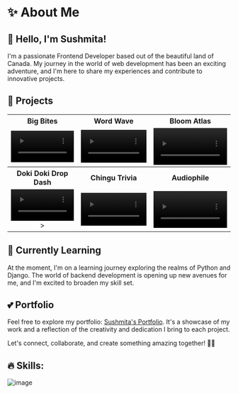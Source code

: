 # ✨ About Me

## 👋 Hello, I'm Sushmita!

I'm a passionate Frontend Developer based out of the beautiful land of Canada. My journey in the world of web development has been an exciting adventure, and I'm here to share my experiences and contribute to innovative projects.


## 👀 Projects




<table style="width:100%" >
 <tr>
    <th>Big Bites</th>
    <th>Word Wave</th>
    <th>Bloom Atlas</th>
  </tr>
    <tr>
        <td valign="middle" align="center"><video src="https://github.com/Sushmita-Ghosh/Sushmita-Ghosh/assets/82622059/fbb01d44-c61c-47b1-ac3a-96fbabf962a5" type="video/mp4" width="100%" height="100%" autoplay=true ></video></td>
        <td valign="middle" align="center"><video src="https://github.com/Sushmita-Ghosh/Sushmita-Ghosh/assets/82622059/fbb01d44-c61c-47b1-ac3a-96fbabf962a5" type="video/mp4" width="100%" height="100%" autoplay=true ></video></td>
        <td valign="middle" align="center"><video src="https://github.com/Sushmita-Ghosh/Sushmita-Ghosh/assets/82622059/fbb01d44-c61c-47b1-ac3a-96fbabf962a5" type="video/mp4" width="100%" height="100%" autoplay=true ></video></td>
    </tr>
      <tr>
    <th>Doki Doki Drop Dash</th>
    <th>Chingu Trivia</th>
    <th>Audiophile</th>
  </tr>
        <tr>
        <td valign="middle" align="center"><video src="https://github.com/Sushmita-Ghosh/Sushmita-Ghosh/assets/82622059/fbb01d44-c61c-47b1-ac3a-96fbabf962a5" type="video/mp4" width="100%" height="100%" autoplay=true ></video>></td>
        <td valign="middle" align="center"><video src="https://github.com/Sushmita-Ghosh/Sushmita-Ghosh/assets/82622059/fbb01d44-c61c-47b1-ac3a-96fbabf962a5" type="video/mp4" width="100%" height="100%" autoplay=true ></video></td>
        <td valign="middle" align="center"><video src="https://github.com/Sushmita-Ghosh/Sushmita-Ghosh/assets/82622059/fbb01d44-c61c-47b1-ac3a-96fbabf962a5" type="video/mp4" width="100%" height="100%" autoplay=true ></video></td>
    </tr>
</table>


## 🌱 Currently Learning

At the moment, I'm on a learning journey exploring the realms of Python and Django. The world of backend development is opening up new avenues for me, and I'm excited to broaden my skill set.


## 💕 Portfolio

Feel free to explore my portfolio: [Sushmita's Portfolio](https://sushmita-portfolio.vercel.app/). It's a showcase of my work and a reflection of the creativity and dedication I bring to each project.

Let's connect, collaborate, and create something amazing together! 🚀✨


<!---
Sushmita-Ghosh/Sushmita-Ghosh is a ✨ special ✨ repository because its `README.md` (this file) appears on your GitHub profile.
You can click the Preview link to take a look at your changes.
--->
<!--- [![GitHub Streak](https://streak-stats.demolab.com/?user=Sushmita-Ghosh&theme=dark)](https://git.io/streak-stats) -->
<!---
[![GitHub Streak](https://streak-stats.demolab.com/?user=Sushmita-Ghosh)](https://git.io/streak-stats)
--->
<!---
 ![Sushmita's GitHub stats](https://github-readme-stats.vercel.app/api?username=Sushmita-Ghosh&show_icons=true&theme=transparent)
--->
<!---
 [![Top Langs](https://github-readme-stats.vercel.app/api/top-langs/?username=Sushmita-Ghosh)](https://github.com/Sushmita-Ghosh/github-readme-stats) 
 --->

## 🔥 Skills:
![image](https://github.com/Sushmita-Ghosh/Sushmita-Ghosh/assets/82622059/a1c8674a-d822-4aaa-b54b-635f126ef3e3)

